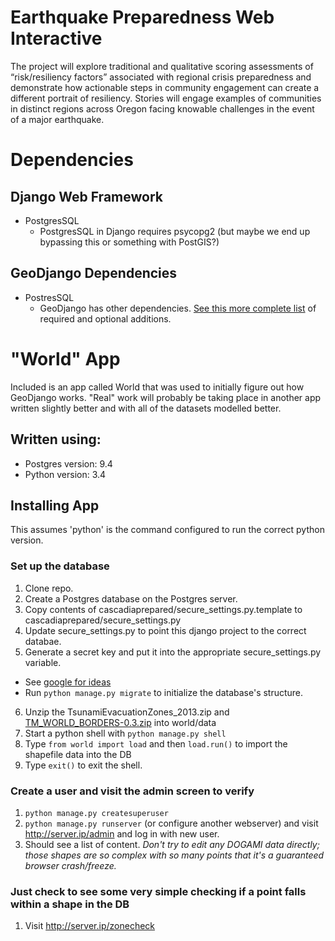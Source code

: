 # Earthquake Preparedness Web Interactive

The project will explore traditional and qualitative scoring assessments of “risk/resiliency   factors” associated with regional crisis preparedness and demonstrate how actionable steps in community engagement can create a different portrait of resiliency. Stories will engage examples of communities in distinct regions across Oregon facing knowable challenges in the event of a major earthquake.

# Dependencies
## Django Web Framework
* PostgresSQL
  * PostgresSQL in Django requires psycopg2 (but maybe we end up bypassing this or something with PostGIS?)

## GeoDjango Dependencies
* PostresSQL
  * GeoDjango has other dependencies.  [See this more complete list](https://docs.djangoproject.com/en/1.7/ref/contrib/gis/install/geolibs/) of required and optional additions.

# "World" App
Included is an app called World that was used to initially figure out
how GeoDjango works.  "Real" work will probably be taking place in another app
written slightly better and with all of the datasets modelled better.
## Written using:
* Postgres version: 9.4 
* Python version: 3.4

## Installing App
This assumes 'python' is the command configured to run the correct python version.

### Set up the database
1. Clone repo.
2. Create a Postgres database on the Postgres server.
3. Copy contents of cascadiaprepared/secure_settings.py.template to cascadiaprepared/secure_settings.py
4. Update secure_settings.py to point this django project to the correct databae.
5. Generate a secret key and put it into the appropriate secure_settings.py variable.
  * See [google for ideas](https://www.google.com/webhp?sourceid=chrome-instant&ion=1&espv=2&ie=UTF-8#q=django+generate+secret+key]) 
  * Run `python manage.py migrate` to initialize the database's structure.
6. Unzip the TsunamiEvacuationZones_2013.zip and [TM_WORLD_BORDERS-0.3.zip](http://thematicmapping.org/downloads/TM_WORLD_BORDERS-0.3.zip) into world/data
7. Start a python shell with `python manage.py shell`
8. Type `from world import load` and then `load.run()` to import the shapefile data into the DB
9. Type `exit()` to exit the shell.

### Create a user and visit the admin screen to verify
1. `python manage.py createsuperuser`
2. `python manage.py runserver` (or configure another webserver) and visit http://server.ip/admin and log in with new user.
3. Should see a list of content.  *Don't try to edit any DOGAMI data directly; those shapes are so complex with so many points that it's a guaranteed browser crash/freeze.*

### Just check to see some very simple checking if a point falls within a shape in the DB
1.  Visit http://server.ip/zonecheck
